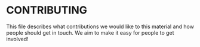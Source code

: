 # CONTRIBUTING

This file describes what contributions we would like to this material and how people should get in touch. We aim to make it easy for people to get involved!
